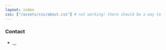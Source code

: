 ```yaml
---
layout: index
css: ["/assets/css/about.css"] # not working! there should be a way to extend this!
---
```


<!--
### What
My website.

### Who
A Computer Scientist.
 -->

### Contact
<ul class="contact">
<li class="twitter">
  <a href="http://twitter.com/ttasterisco">
    &nbsp;&nbsp;&nbsp;
  </a>
</li>
</ul>



